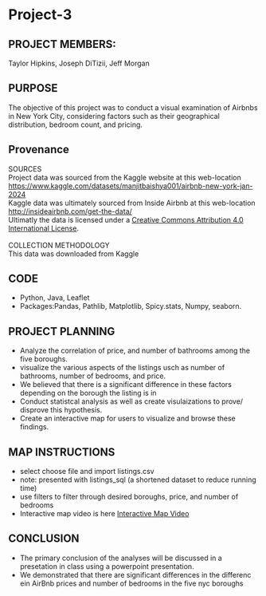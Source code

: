 # Project-3

## PROJECT MEMBERS:
Taylor Hipkins, Joseph DiTizii, Jeff Morgan

## PURPOSE 
The objective of this project was to conduct a visual examination of Airbnbs in New York City, considering factors such as their geographical distribution, bedroom count, and pricing.

## Provenance
SOURCES <br>
<a/>
 Project data was sourced from the Kaggle website at this web-location https://www.kaggle.com/datasets/manjitbaishya001/airbnb-new-york-jan-2024
<br>
Kaggle data was ultimately sourced from Inside Airbnb at this web-location http://insideairbnb.com/get-the-data/
<br>
Ultimatly the data is licensed under a [Creative Commons Attribution 4.0 International License](https://creativecommons.org/licenses/by/4.0/).
<br>
<br>
COLLECTION METHODOLOGY
<br>
This data was downloaded from Kaggle

##  CODE

- Python, Java, Leaflet 
- Packages:Pandas, Pathlib, Matplotlib, Spicy.stats, Numpy, seaborn.

## PROJECT PLANNING
- Analyze the correlation of price, and number of bathrooms among the five boroughs.
- visualize the various aspects of the listings usch as number of bathrooms, number of bedrooms, and price.
- We believed that there is a significant difference in these factors depending on the borough the listing is in
- Conduct statistcal analysis as well as create visulaizations to prove/ disprove this hypothesis.
- Create an interactive map for users to visualize and browse these findings.

## MAP INSTRUCTIONS
- select choose file and import listings.csv
- note: presented with listings_sql (a shortened dataset to reduce running time)
- use filters to filter through desired boroughs, price, and number of bedrooms
- Interactive map video is here [Interactive Map Video](https://www.youtube.com/watch?v=NYjR3mgtvCo) 


## CONCLUSION

 - The primary conclusion of the analyses will be discussed in a presetation in class using a powerpoint presentation.
 - We demonstrated that there are significant differences in the differenc ein AirBnb prices and number of bedrooms in the five nyc boroughs 


